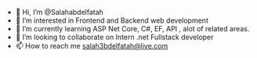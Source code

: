 - 👋 Hi, I’m @Salahabdelfatah
- 👀 I’m interested in Frontend and Backend web development
- 🌱 I’m currently learning ASP Net Core, C#, EF, API , alot of related areas.
- 💞️ I’m looking to collaborate on Intern .net  Fullstack developer 
- 📫 How to reach me salah3bdelfatah@live.com

<!---
Salahabdelfatah/Salahabdelfatah is a ✨ special ✨ repository because its `README.md` (this file) appears on your GitHub profile.
You can click the Preview link to take a look at your changes.
--->
